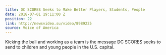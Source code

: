 ```yaml
---
title: DC SCORES Seeks to Make Better Players, Students, People
date: 2018-07-01 19:11:00 Z
position: 22
link: http://newsvideo.su/video/8989225
source: Voice of America
---
```


Kicking the ball and working as a team is the message DC SCORES seeks to send to children and young people in the U.S. capital.